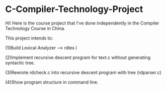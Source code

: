 # C-Compiler-Technology-Project
Hi! Here is the course project that I've done independently in the Compiler Technology Course in China. 

This project intends to:

  (1)Build Lexical Analyzer --> rdlex.l
  
  (2)Implement recursive descent program for text.c without generating syntactic tree.
  
  (3)Rewrote rdcheck.c into recursive descent program with tree (rdparser.c)
  
  (4)Show program structure in command line.
  
